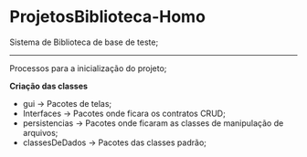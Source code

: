 # ProjetosBiblioteca-Homo
 Sistema de Biblioteca de base de teste;

 ---
 Processos para a inicialização do projeto;

__Criação das classes__
 
 - gui              -> Pacotes de telas;
 - Interfaces       -> Pacotes onde ficara os contratos CRUD;
 - persistencias    -> Pacotes onde ficaram as classes de manipulação de arquivos;
 - classesDeDados   -> Pacotes das classes padrão;
